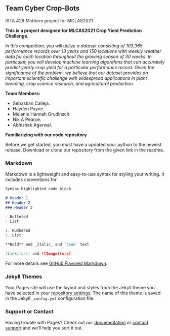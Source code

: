 ## Team Cyber Crop-Bots

ISTA 429 Midterm project for MCLAS2021


**This is a project designed for MLCAS2021 Crop Yield Prediction Challenge.**


*In this competition, you will utilize a dataset consisting of 103,365 performance records over 13 years and 150 locations with weekly weather data for each location throughout the growing season of 30 weeks. In particular, you will develop machine learning algorithms that can accurately predict yearly crop yield for a particular performance record. Given the significance of the problem, we believe that our dataset provides an important scientific challenge with widespread applications in plant breeding, crop science research, and agricultural production.*


**Team Members:**

 - Sebastian Calleja. 
 - Hayden Payne. 
 - Melanie Hannah Grudinsch. 
 - Nik A Pearce. 
 - Abhishek Agarwal. 


**Familiarizing with our code repository**

Before we get started, you must have a updated your python to the newest release. 
Download or clone our repository from the given link in the readme. 


### Markdown

Markdown is a lightweight and easy-to-use syntax for styling your writing. It includes conventions for

```markdown
Syntax highlighted code block

# Header 1
## Header 2
### Header 3

- Bulleted
- List

1. Numbered
2. List

**Bold** and _Italic_ and `Code` text

[Link](url) and ![Image](src)
```

For more details see [GitHub Flavored Markdown](https://guides.github.com/features/mastering-markdown/).

### Jekyll Themes

Your Pages site will use the layout and styles from the Jekyll theme you have selected in your [repository settings](https://github.com/abhi-386/ISTA429Midterm/settings/pages). The name of this theme is saved in the Jekyll `_config.yml` configuration file.

### Support or Contact

Having trouble with Pages? Check out our [documentation](https://docs.github.com/categories/github-pages-basics/) or [contact support](https://support.github.com/contact) and we’ll help you sort it out.

